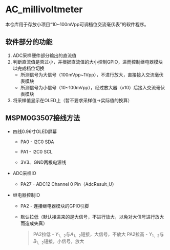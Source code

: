 # AC_millivoltmeter
本仓库用于存放小项目“10~100mVpp可调档位交流毫伏表”的软件程序。



## 软件部分的功能

1. ADC采样硬件部分输出的直流值
2. 判断直流值是否过小，并根据直流值的大小控制GPIO，进而控制继电器模块以完成档位切换
   * 所测信号为大信号（100mVpp~1Vpp），不进行放大，直接接入交流毫伏表模块
   * 所测信号为小信号（10~100mVpp），经过放大器（x10）后接入交流毫伏表模块
3. 将采样值显示在OLED上（暂不要求采样值->实际值的换算）



## MSPM0G3507接线方法

* 四线0.96寸OLED屏幕

  * PA0 - I2C0 SDA

  * PA1 - I2C0 SCL

  * 3V3、GND两根电源线


* ADC采样IO

  * PA27 - ADC12 Channel 0 Pin（AdcResult_U）

* 继电器控制IO
  * PA2 - 连接继电器模块的GPIO引脚
  
  * 默认拉低（默认接进来的是大信号，不进行放大，以免对大信号进行放大而造成失真）
  
    >PA2拉低 - $Y_{1、2}$与$A_{1、2}$短接，大信号，不放大
    >PA2拉高 - $Y_{1、2}$与$B_{1、2}$短接，小信号，放大
